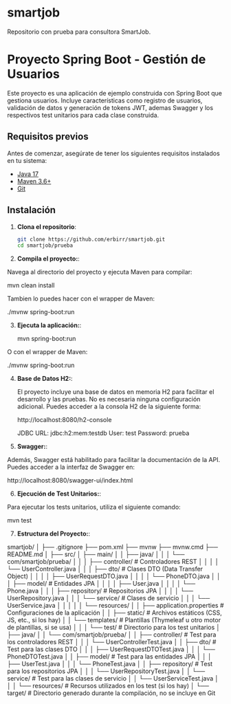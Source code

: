 # smartjob
Repositorio con prueba para consultora SmartJob.

# Proyecto Spring Boot - Gestión de Usuarios

Este proyecto es una aplicación de ejemplo construida con Spring Boot que gestiona usuarios. Incluye características como registro de usuarios, validación de datos y generación de tokens JWT, ademas Swagger y los respectivos test unitarios para cada clase construida.

## Requisitos previos

Antes de comenzar, asegúrate de tener los siguientes requisitos instalados en tu sistema:

- [Java 17](https://adoptopenjdk.net/)
- [Maven 3.6+](https://maven.apache.org/)
- [Git](https://git-scm.com/)

## Instalación

1. **Clona el repositorio**:

   ```bash
   git clone https://github.com/erbirr/smartjob.git
   cd smartjob/prueba

2. **Compila el proyecto:**:

Navega al directorio del proyecto y ejecuta Maven para compilar:

   mvn clean install

Tambien lo puedes hacer con el wrapper de Maven:

   ./mvnw spring-boot:run

3. **Ejecuta la aplicación:**:

   mvn spring-boot:run

O con el wrapper de Maven:

   ./mvnw spring-boot:run

4. **Base de Datos H2:**:

   El proyecto incluye una base de datos en memoria H2 para facilitar el desarrollo y las pruebas. No es necesaria ninguna configuración adicional. Puedes acceder a la consola H2 de la siguiente forma:

	http://localhost:8080/h2-console
	
	JDBC URL: jdbc:h2:mem:testdb
	User: test
	Password: prueba

5. **Swagger:**:

Además, Swagger está habilitado para facilitar la documentación de la API. Puedes acceder a la interfaz de Swagger en:

   http://localhost:8080/swagger-ui/index.html


6. **Ejecución de Test Unitarios:**:

Para ejecutar los tests unitarios, utiliza el siguiente comando:

   mvn test

7. **Estructura del Proyecto:**:

smartjob/
│
├── .gitignore
├── pom.xml
├── mvnw
├── mvnw.cmd
├── README.md
│
├── src/
│   ├── main/
│   │   ├── java/
│   │   │   └── com/smartjob/prueba/
│   │   │       ├── controller/       # Controladores REST
│   │   │       │   └── UserController.java
│   │   │       ├── dto/              # Clases DTO (Data Transfer Object)
│   │   │       │   ├── UserRequestDTO.java
│   │   │       │   └── PhoneDTO.java
│   │   │       ├── model/            # Entidades JPA
│   │   │       │   ├── User.java
│   │   │       │   └── Phone.java
│   │   │       ├── repository/       # Repositorios JPA
│   │   │       │   └── UserRepository.java
│   │   │       └── service/          # Clases de servicio
│   │   │           └── UserService.java
│   │   │
│   │   └── resources/
│   │       ├── application.properties # Configuraciones de la aplicación
│   │       ├── static/                # Archivos estáticos (CSS, JS, etc., si los hay)
│   │       └── templates/             # Plantillas (Thymeleaf u otro motor de plantillas, si se usa)
│   │
│   └── test/                          # Directorio para los test unitarios
│       ├── java/
│       │   └── com/smartjob/prueba/
│       │       ├── controller/        # Test para los controladores REST
│       │       │   └── UserControllerTest.java
│       │       ├── dto/               # Test para las clases DTO
│       │       │   ├── UserRequestDTOTest.java
│       │       │   └── PhoneDTOTest.java
│       │       ├── model/             # Test para las entidades JPA
│       │       │   ├── UserTest.java
│       │       │   └── PhoneTest.java
│       │       ├── repository/        # Test para los repositorios JPA
│       │       │   └── UserRepositoryTest.java
│       │       └── service/           # Test para las clases de servicio
│       │           └── UserServiceTest.java
│       │
│       └── resources/                 # Recursos utilizados en los test (si los hay)
│
└── target/                            # Directorio generado durante la compilación, no se incluye en Git

